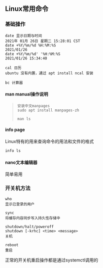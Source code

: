 ## Linux常用命令



### 基础操作

```shell
date 显示日期与时间
2021年 01月 26日 星期二 15:28:01 CST
date +%Y/%m/%d %H:%M:%S
2021/01/26
date +%Y/%m/%d' '%H:%M:%S
2021/01/26 15:34:40

cal 日历
ubuntu 没有内置，通过 apt install ncal 安装

bc 计算器
```



#### man manual操作说明

>```shell
>安装中文manpages
>sudo apt install manpages-zh
>
>man ls
>
>```

#### info page

Linux特有的用来查询命令的用法和文件的格式

```shell
info ls
```



#### nano文本编辑器

简单易用



### 开关机方法

```shell
who 
显示已登录的用户

sync 
将缓存内容同步写入持久性存储中

shutdown/halt/poweroff 
shutdown [-krhc] <time> <message>
关机

reboot
重启
```

正常的开关机重启操作都是通过systemctl调用的

